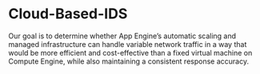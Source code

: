 # Cloud-Based-IDS
 Our goal is to determine whether App Engine’s automatic scaling and managed infrastructure can handle variable network traffic in a way that would be more efficient and cost-effective than a fixed virtual machine on Compute Engine, while also maintaining a consistent response accuracy.
